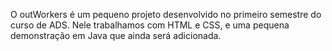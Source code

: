O outWorkers é um pequeno projeto desenvolvido no primeiro semestre do curso de ADS.
Nele trabalhamos com HTML e CSS, e uma pequena demonstração em Java que ainda será adicionada.

